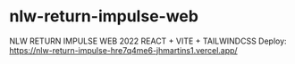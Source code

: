 # nlw-return-impulse-web
NLW RETURN IMPULSE WEB 2022
REACT + VITE + TAILWINDCSS
Deploy: https://nlw-return-impulse-hre7q4me6-jhmartins1.vercel.app/
